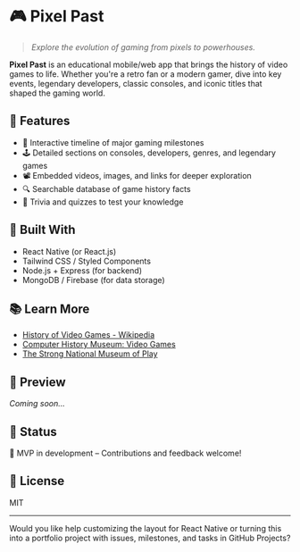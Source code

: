 
# 🎮 Pixel Past

> *Explore the evolution of gaming from pixels to powerhouses.*

**Pixel Past** is an educational mobile/web app that brings the history of video games to life. Whether you're a retro fan or a modern gamer, dive into key events, legendary developers, classic consoles, and iconic titles that shaped the gaming world.

## 🧩 Features
- 📅 Interactive timeline of major gaming milestones
- 🕹️ Detailed sections on consoles, developers, genres, and legendary games
- 📽️ Embedded videos, images, and links for deeper exploration
- 🔍 Searchable database of game history facts
- 🧠 Trivia and quizzes to test your knowledge

## 🚀 Built With
- React Native (or React.js)
- Tailwind CSS / Styled Components
- Node.js + Express (for backend)
- MongoDB / Firebase (for data storage)

## 📚 Learn More
- [History of Video Games - Wikipedia](https://en.wikipedia.org/wiki/History_of_video_games)
- [Computer History Museum: Video Games](https://www.computerhistory.org/timeline/2000-video-games/)
- [The Strong National Museum of Play](https://www.museumofplay.org)

## 📸 Preview
*Coming soon...*

## 📌 Status
🔧 MVP in development – Contributions and feedback welcome!

## 💬 License
MIT

---

Would you like help customizing the layout for React Native or turning this into a portfolio project with issues, milestones, and tasks in GitHub Projects?
